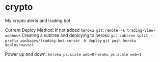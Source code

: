 # crypto

My crypto alerts and trading bot

Current Deploy Method:
If not added
`heroku git:remote -a trading-view-webhook`
Creating a subtree and deploying to heroku
`git subtree split --prefix packages/trading-bot-server -b deploy`
`git push heroku deploy:master`

Power up and down:
`heroku ps:scale web=0`
`heroku ps:scale web=1`
